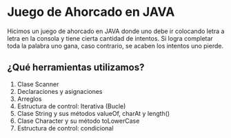 # Juego de Ahorcado en JAVA

Hicimos un juego de ahorcado en JAVA donde uno debe ir colocando letra a letra en la consola y tiene cierta cantidad de intentos. Si logra completar toda la palabra uno gana, caso contrario, se acaben los intentos uno pierde.

## ¿Qué herramientas utilizamos?

1. Clase Scanner
2. Declaraciones y asignaciones
3. Arreglos
4. Estructura de control: Iterativa (Bucle)
5. Clase String y sus métodos valueOf, charAt y length()
6. Clase Character y su método toLowerCase
7. Estructura de control: condicional